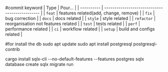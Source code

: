 #commit keyword
| Type       | Pour...                                        |
| ---------- | ---------------------------------------------- |
| `feat`     | features related(add, change, remove)          |
| `fix`      | bug correction                                 |
| `docs`     | docs related                                   |
| `style`    | style related                                  |
| `refactor` | reorganisation not features related            |
| `test`     | tests related                                  |
| `perf`     | performance related                            |
| `ci`       | workflow related                               |
| `setup`    | build and configs related                                  |


#for install the db
sudo apt update
sudo apt install postgresql postgresql-contrib

cargo install sqlx-cli --no-default-features --features postgres
sqlx database create
sqlx migrate run
